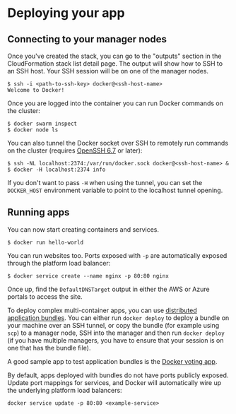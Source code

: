 <!--[metadata]>
+++
title = "Deploying Apps on AWS/Azure"
description = "Deploying Apps on AWS/Azure"
keywords = ["iaas, aws, azure"]
[menu.iaas]
name="Deploying Apps"
identifier="docs-apps"
weight="3"
+++
<![end-metadata]-->

# Deploying your app

## Connecting to your manager nodes

Once you've created the stack, you can go to the "outputs" section in the CloudFormation stack list detail page.
The output will show how to SSH to an SSH host. Your SSH session will be on one of the manager nodes.

    $ ssh -i <path-to-ssh-key> docker@<ssh-host-name>
    Welcome to Docker!

Once you are logged into the container you can run Docker commands on the cluster:

    $ docker swarm inspect
    $ docker node ls

You can also tunnel the Docker socket over SSH to remotely run commands on the cluster (requires [OpenSSH 6.7](https://lwn.net/Articles/609321/) or later):

    $ ssh -NL localhost:2374:/var/run/docker.sock docker@<ssh-host-name> &
    $ docker -H localhost:2374 info

If you don't want to pass `-H` when using the tunnel, you can set the `DOCKER_HOST` environment variable to point to the localhost tunnel opening.

## Running apps

You can now start creating containers and services.

    $ docker run hello-world

You can run websites too. Ports exposed with `-p` are automatically exposed through the platform load balancer:

    $ docker service create --name nginx -p 80:80 nginx

Once up, find the `DefaultDNSTarget` output in either the AWS or Azure portals to access the site.

To deploy complex multi-container apps, you can use [distributed application bundles](https://github.com/docker/docker/blob/master/experimental/docker-stacks-and-bundles.md). You can either run `docker deploy` to deploy a bundle on your machine over an SSH tunnel, or copy the bundle (for example using `scp`) to a manager node, SSH into the manager and then run `docker deploy` (if you have multiple managers, you have to ensure that your session is on one that has the bundle file).

A good sample app to test application bundles is the [Docker voting app](https://github.com/docker/example-voting-app).

By default, apps deployed with bundles do not have ports publicly exposed. Update port mappings for services, and Docker will automatically wire up the underlying platform load balancers:

    docker service update -p 80:80 <example-service>
